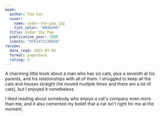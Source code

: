 ```yaml
---
book:
  author: Tom Cox
  cover:
    name: under-the-paw.jpg
    tint_color: "#84b496"
  title: Under the Paw
  publication_year: 2008
  isbn13: "9781471136856"
review:
  date_read: 2022-07-06
  format: paperback
  rating: 3
---
```


A charming little book about a man who has six cats, plus a seventh at his parents, and his relationships with all of them.
I struggled to keep all the cats and houses straight (he moved multiple times and there are a _lot_ of cats), but I enjoyed it nonetheless.

I liked reading about somebody who enjoys a cat's company even more than me, and it also cemented my belief that a cat isn't right for me at the moment.
